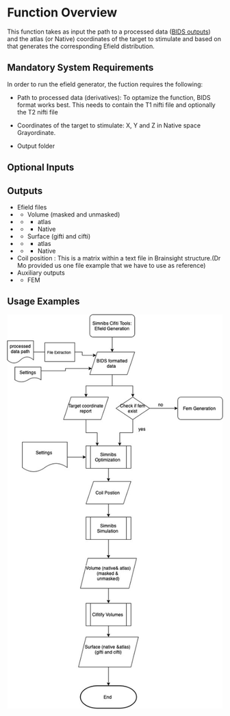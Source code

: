  Function Overview 
===============

This function takes as input the path to a processed data ([BIDS outputs](https://bids.neuroimaging.io)) and the atlas (or Native) coordinates of the target to stimulate and based on that generates the corresponding Efield distribution. 

Mandatory System Requirements 
--------------- 

In order to run the efield generator, the fuction requires the following:

- Path to processed data (derivatives): To optamize the function, BIDS format works best. This needs to contain the T1 nifti file and optionally the T2 nifti file 

- Coordinates of the target to stimulate: X, Y and Z in Native space
Grayordinate. 

- Output folder



Optional Inputs 
--------------- 


Outputs 
---------------
- Efield files
- - Volume (masked and unmasked)
- - - atlas
- - - Native
- - Surface (gifti and cifti)
- - - atlas
- - - Native
- Coil position : This is a matrix within a text file in Brainsight structure.(Dr Mo provided us one file example that we have to use as reference)
- Auxiliary outputs
- - FEM



Usage Examples 
--------------- 


![Simnibs Cifti Tools Efield Generation Flow Diagram](TMS_flow.jpg)

